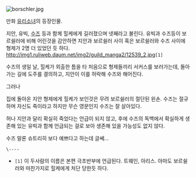 ![borschler.jpg](http://z1.enha.kr/http://rigvedawiki.net/r1/pds/borschler.jpg
)

만화 [유리소녀](%EC%9C%A0%EB%A6%AC%EC%86%8C%EB%85%80.md)의 등장인물.

지안, 유빅, [수즈](%EC%88%98%EC%A6%88.md) 등과 함께 힐케에게 길러졌으며 넷째라고 불린다. 유빅과 수즈등이
보르쉴러에 비해 어린것을 감안하면 지안과 보르쉴러 사이 혹은 보르쉴러와 수즈 사이에 형제가 2명 더 있었던 듯 하다.
<http://img1.ruliweb.daum.net/img2/guild_manga2/12539_2.jpg>`[1]`

수즈의 생일 날, 힐케가 외출한 틈을 타 처음으로 형제들끼리 서커스를 보러가는데, 돌아가는 길에 도주를 결의하고, 지안이 이를 허락해 수즈와
해어진다.

그러나

집에 돌아온 지안 형제에게 힐케가 보인것은 무려 보르쉴러의 절단된 왼손. 수즈는 절규하며 자신도 죽이라고 하지만 무슨 영문인지 수즈는 잘
살아있다.  

허나 지안과 달리 확실히 죽었다는 언급이 되지 않고, 후에 수즈의 독백에서 확실하게 생존해 있는 유빅과 함께 언급되는 걸로 보아 생존해 있을
가능성도 없지 않다.

수즈 말론 슈트리히 보다 예쁘다고 하는데 글쎄...

`\----`

  * `[1]` 이 두사람의 이름은 본편 극초반부에 언급된다. 트웨인, 아리스. 아마도 보르쉴러와 마찬가지로 힐케에게 처단 당한듯 하다.

